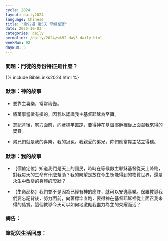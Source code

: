 ```yaml
---
cycle: 2024
layout: daily2024
language: Chinese
title: "第92週 第5天 耶穌至寶"
date: 2025-10-03
categories: daily
permalink: /daily/2024/wk92-day5-daily.html
weekNum: 92
dayNum: 5
---
```


### 問題：門徒的身份特征是什麼？

{% include BibleLinks2024.html %}

### 默想：神的故事 
+ 要靠主喜樂，常常禱告。

+ 將萬事當做有損的，因我以認識我主基督耶穌為至寶。

+ 忘記背後，努力面前，向著標竿直跑，要得神在基督耶穌裡從上面召我來得的獎賞。

+ 弟兄們就是我的喜樂，我的冠冕。我親愛的弟兄，你們應當靠主站立得穩。

### 默想：我的故事
+ 【價值定位】知道我們是天上的國民，時時在等候救主耶穌基督從天上降臨，對我每天的生命有什麼幫助？我的盼望是放在今生所能得到的物質世界，還是永生中改變的身體的形狀？

+ 【生命品格】我們並不是因為已經有神的應許，就可以安逸享樂。保羅教導我們要忘記背後，努力面前，向著標竿直跑，要得神在基督耶穌裡從上面召我來得的獎賞。這個教導今天可以如何地激勵我盡力為主的榮耀而活？

### 禱告：

### 筆記與生活回應：
